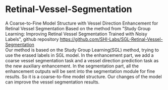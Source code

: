 # Retinal-Vessel-Segmentation
A Coarse-to-Fine Model Structure with Vessel Direction Enhancement for Retinal Vessel Segmentation 
Based on the method from "Study Group Learning: Improving Retinal Vessel Segmentation Trained with Noisy Labels", github repository https://github.com/SHI-Labs/SGL-Retinal-Vessel-Segmentation  
Our method is based on the Study Group Learning(SGL) method, trying to use the erased labels in SGL model. In the enhancement part, we add a coarse vessel segmentation task and a vessel direction prediction task as the new auxiliary enhancement. In the segmentation part, all the enhancement outputs will be sent into the segmentation module for fine results. So it is a coarse-to-fine model structure. Our changes of the model can improve the vessel segmentation results.  

